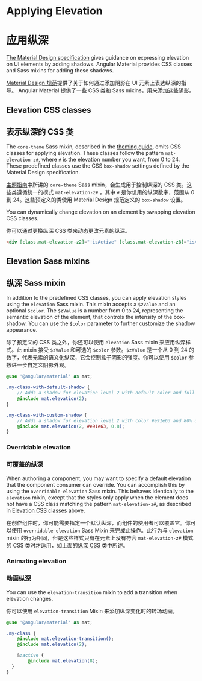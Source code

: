 # Applying Elevation

# 应用纵深

[The Material Design specification][material-elevation] gives guidance on expressing elevation on
UI elements by adding shadows. Angular Material provides CSS classes and Sass mixins for adding
these shadows.

[Material Design 规范][material-elevation]提供了关于如何通过添加阴影在 UI 元素上表达纵深的指导。 Angular Material 提供了一些 CSS 类和 Sass mixins，用来添加这些阴影。

[material-elevation]: https://material.io/design/environment/elevation.html

## Elevation CSS classes

## 表示纵深的 CSS 类

The `core-theme` Sass mixin, described in the [theming guide][theming-guide], emits CSS classes for applying
elevation. These classes follow the pattern `mat-elevation-z#`, where `#` is the elevation number
you want, from 0 to 24. These predefined classes use the CSS `box-shadow` settings defined by the
Material Design specification.

[主题指南][theming-guide]中所讲的 `core-theme` Sass mixin，会生成用于控制纵深的 CSS 类。这些类遵循统一的模式 `mat-elevation-z#` ，其中 `#` 是你想用的纵深数字，范围从 0 到 24。这些预定义的类使用 Material Design 规范定义的 `box-shadow` 设置。

You can dynamically change elevation on an element by swapping elevation CSS classes.

你可以通过更换纵深 CSS 类来动态更改元素的纵深。

```html
<div [class.mat-elevation-z2]="!isActive" [class.mat-elevation-z8]="isActive"></div>
```

<!-- example(elevation-overview) -->

[theming-guide]: https://material.angular.io/guide/theming#applying-a-theme-to-components

## Elevation Sass mixins

## 纵深 Sass mixin

In addition to the predefined CSS classes, you can apply elevation styles using the `elevation`
Sass mixin. This mixin accepts a `$zValue` and an optional `$color`. The `$zValue` is a number from
0 to 24, representing the semantic elevation of the element, that controls the intensity of the
box-shadow. You can use the `$color` parameter to further customize the shadow appearance.

除了预定义的 CSS 类之外，你还可以使用 `elevation` Sass mixin 来应用纵深样式。此 mixin 接受 `$zValue` 和可选的 `$color` 参数。`$zValue` 是一个从 0 到 24 的数字，代表元素的语义化纵深，它会控制盒子阴影的强度。你可以使用 `$color` 参数进一步自定义阴影外观。

```scss
@use '@angular/material' as mat;

.my-class-with-default-shadow {
    // Adds a shadow for elevation level 2 with default color and full opacity:
    @include mat.elevation(2);
}

.my-class-with-custom-shadow {
    // Adds a shadow for elevation level 2 with color #e91e63 and 80% of the default opacity:
    @include mat.elevation(2, #e91e63, 0.8);
}
```

### Overridable elevation

### 可覆盖的纵深

When authoring a component, you may want to specify a default elevation that the component consumer
can override. You can accomplish this by using the `overridable-elevation` Sass mixin. This behaves
identically to the `elevation` mixin, except that the styles only apply when the element does not
have a CSS class matching the pattern `mat-elevation-z#`, as described in
[Elevation CSS classes](#elevation-css-classes) above.

在创作组件时，你可能需要指定一个默认纵深，而组件的使用者可以覆盖它。你可以使用 `overridable-elevation` Sass Mixin 来完成此操作。此行为与 `elevation` mixin 的行为相同，但是这些样式只有在元素上没有符合 `mat-elevation-z#` 模式的 CSS 类时才适用，如上面的[纵深 CSS 类](#elevation-css-classes)中所述。

### Animating elevation

### 动画纵深

You can use the `elevation-transition` mixin to add a transition when elevation changes.

你可以使用 `elevation-transition` Mixin 来添加纵深变化时的转场动画。

```scss
@use '@angular/material' as mat;

.my-class {
    @include mat.elevation-transition();
    @include mat.elevation(2);

    &:active {
        @include mat.elevation(8);
  }
}
```

